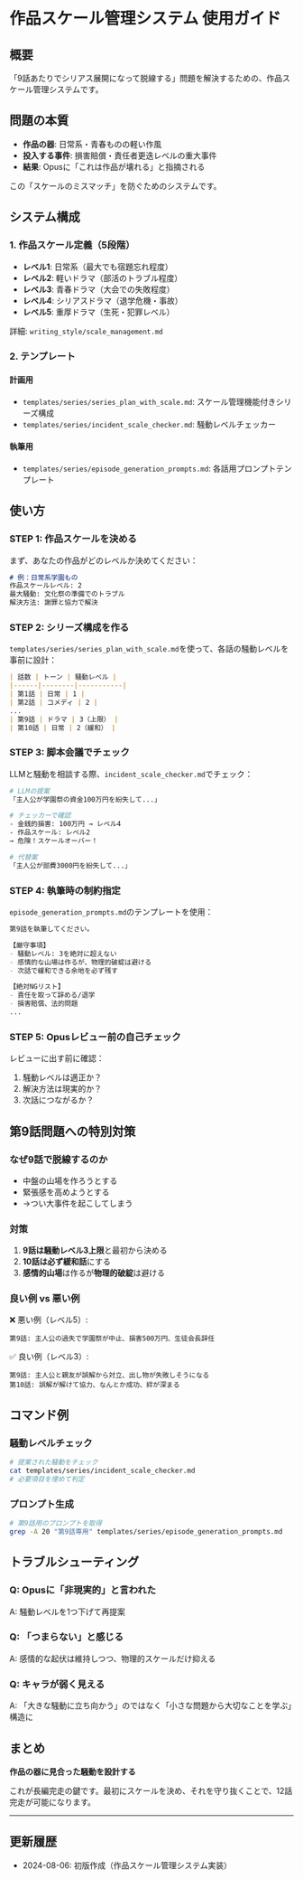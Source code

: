 # 作品スケール管理システム 使用ガイド

## 概要

「9話あたりでシリアス展開になって脱線する」問題を解決するための、作品スケール管理システムです。

## 問題の本質

- **作品の器**: 日常系・青春ものの軽い作風
- **投入する事件**: 損害賠償・責任者更迭レベルの重大事件
- **結果**: Opusに「これは作品が壊れる」と指摘される

この「スケールのミスマッチ」を防ぐためのシステムです。

## システム構成

### 1. 作品スケール定義（5段階）
- **レベル1**: 日常系（最大でも宿題忘れ程度）
- **レベル2**: 軽いドラマ（部活のトラブル程度）
- **レベル3**: 青春ドラマ（大会での失敗程度）
- **レベル4**: シリアスドラマ（退学危機・事故）
- **レベル5**: 重厚ドラマ（生死・犯罪レベル）

詳細: `writing_style/scale_management.md`

### 2. テンプレート

#### 計画用
- `templates/series/series_plan_with_scale.md`: スケール管理機能付きシリーズ構成
- `templates/series/incident_scale_checker.md`: 騒動レベルチェッカー

#### 執筆用  
- `templates/series/episode_generation_prompts.md`: 各話用プロンプトテンプレート

## 使い方

### STEP 1: 作品スケールを決める

まず、あなたの作品がどのレベルか決めてください：

```markdown
# 例：日常系学園もの
作品スケールレベル: 2
最大騒動: 文化祭の準備でのトラブル
解決方法: 謝罪と協力で解決
```

### STEP 2: シリーズ構成を作る

`templates/series/series_plan_with_scale.md`を使って、各話の騒動レベルを事前に設計：

```markdown
| 話数 | トーン | 騒動レベル |
|------|--------|-----------|
| 第1話 | 日常 | 1 |
| 第2話 | コメディ | 2 |
...
| 第9話 | ドラマ | 3（上限） |
| 第10話 | 日常 | 2（緩和） |
```

### STEP 3: 脚本会議でチェック

LLMと騒動を相談する際、`incident_scale_checker.md`でチェック：

```bash
# LLMの提案
「主人公が学園祭の資金100万円を紛失して...」

# チェッカーで確認
- 金銭的損害: 100万円 → レベル4
- 作品スケール: レベル2
→ 危険！スケールオーバー！

# 代替案
「主人公が部費3000円を紛失して...」
```

### STEP 4: 執筆時の制約指定

`episode_generation_prompts.md`のテンプレートを使用：

```markdown
第9話を執筆してください。

【厳守事項】
- 騒動レベル: 3を絶対に超えない
- 感情的な山場は作るが、物理的破綻は避ける
- 次話で緩和できる余地を必ず残す

【絶対NGリスト】
- 責任を取って辞める/退学
- 損害賠償、法的問題
...
```

### STEP 5: Opusレビュー前の自己チェック

レビューに出す前に確認：
1. 騒動レベルは適正か？
2. 解決方法は現実的か？
3. 次話につながるか？

## 第9話問題への特別対策

### なぜ9話で脱線するのか

- 中盤の山場を作ろうとする
- 緊張感を高めようとする
- →つい大事件を起こしてしまう

### 対策

1. **9話は騒動レベル3上限**と最初から決める
2. **10話は必ず緩和話**にする
3. **感情的山場**は作るが**物理的破綻**は避ける

### 良い例 vs 悪い例

❌ 悪い例（レベル5）:
```
第9話: 主人公の過失で学園祭が中止、損害500万円、生徒会長辞任
```

✅ 良い例（レベル3）:
```  
第9話: 主人公と親友が誤解から対立、出し物が失敗しそうになる
第10話: 誤解が解けて協力、なんとか成功、絆が深まる
```

## コマンド例

### 騒動レベルチェック
```bash
# 提案された騒動をチェック
cat templates/series/incident_scale_checker.md
# 必要項目を埋めて判定
```

### プロンプト生成
```bash
# 第9話用のプロンプトを取得
grep -A 20 "第9話専用" templates/series/episode_generation_prompts.md
```

## トラブルシューティング

### Q: Opusに「非現実的」と言われた
A: 騒動レベルを1つ下げて再提案

### Q: 「つまらない」と感じる
A: 感情的な起伏は維持しつつ、物理的スケールだけ抑える

### Q: キャラが弱く見える
A: 「大きな騒動に立ち向かう」のではなく「小さな問題から大切なことを学ぶ」構造に

## まとめ

**作品の器に見合った騒動を設計する**

これが長編完走の鍵です。最初にスケールを決め、それを守り抜くことで、12話完走が可能になります。

---

## 更新履歴
- 2024-08-06: 初版作成（作品スケール管理システム実装）